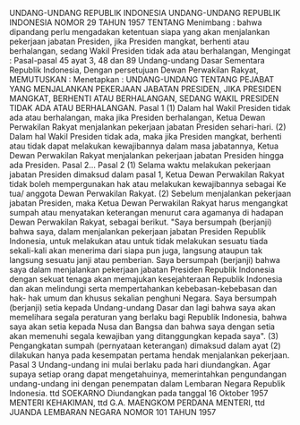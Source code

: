  UNDANG-UNDANG REPUBLIK INDONESIA UNDANG-UNDANG REPUBLIK INDONESIA NOMOR 29 TAHUN 1957 TENTANG
Menimbang :
 bahwa dipandang perlu mengadakan ketentuan siapa yang akan menjalankan pekerjaan jabatan Presiden, jika Presiden mangkat, berhenti atau berhalangan, sedang Wakil Presiden tidak ada atau berhalangan,
Mengingat :
 Pasal-pasal 45 ayat 3, 48 dan 89 Undang-undang Dasar Sementara Republik Indonesia, Dengan persetujuan Dewan Perwakilan Rakyat,
MEMUTUSKAN :
 Menetapkan : UNDANG-UNDANG TENTANG PEJABAT YANG MENJALANKAN PEKERJAAN JABATAN PRESIDEN, JIKA PRESIDEN MANGKAT, BERHENTI ATAU BERHALANGAN, SEDANG WAKIL PRESIDEN TIDAK ADA ATAU BERHALANGAN.
Pasal 1
(1) Dalam hal Wakil Presiden tidak ada atau berhalangan, maka jika Presiden berhalangan, Ketua Dewan Perwakilan Rakyat menjalankan pekerjaan jabatan Presiden sehari-hari.
(2) Dalam hal Wakil Presiden tidak ada, maka jika Presiden mangkat, berhenti atau tidak dapat melakukan kewajibannya dalam masa jabatannya, Ketua Dewan Perwakilan Rakyat menjalankan pekerjaan jabatan Presiden hingga ada Presiden. Pasal 2…
Pasal 2
(1) Selama waktu melakukan pekerjaan jabatan Presiden dimaksud dalam pasal 1, Ketua Dewan Perwakilan Rakyat tidak boleh mempergunakan hak atau melakukan kewajibannya sebagai Ke tua/ anggota Dewan Perwakilan Rakyat.
(2) Sebelum menjalankan pekerjaan jabatan Presiden, maka Ketua Dewan Perwakilan Rakyat harus mengangkat sumpah atau menyatakan keterangan menurut cara agamanya di hadapan Dewan Perwakilan Rakyat, sebagai berikut. "Saya bersumpah (berjanji) bahwa saya, dalam menjalankan pekerjaan jabatan Presiden Republik Indonesia, untuk melakukan atau untuk tidak melakukan sesuatu tiada sekali-kali akan menerima dari siapa pun juga, langsung ataupun tak langsung sesuatu janji atau pemberian. Saya bersumpah (berjanji) bahwa saya dalam menjalankan pekerjaan jabatan Presiden Republik Indonesia dengan sekuat tenaga akan memajukan kesejahteraan Republik Indonesia dan akan melindungi serta mempertahankan kebebasan-kebebasan dan hak- hak umum dan khusus sekalian penghuni Negara. Saya bersumpah (berjanji) setia kepada Undang-undang Dasar dan lagi bahwa saya akan memelihara segala peraturan yang berlaku bagi Republik Indonesia, bahwa saya akan setia kepada Nusa dan Bangsa dan bahwa saya dengan setia akan memenuhi segala kewajiban yang ditanggungkan kepada saya".
(3) Pengangkatan sumpah (pernyataan keterangan) dimaksud dalam ayat (2) dilakukan hanya pada kesempatan pertama hendak menjalankan pekerjaan.
Pasal 3
Undang-undang ini mulai berlaku pada hari diundangkan. Agar supaya setiap orang dapat mengetahuinya, memerintahkan pengundangan undang-undang ini dengan penempatan dalam Lembaran Negara Republik Indonesia. ttd SOEKARNO Diundangkan pada tanggal 16 Oktober 1957 MENTERI KEHAKIMAN, ttd G.A. MAENGKOM PERDANA MENTERI, ttd JUANDA LEMBARAN NEGARA NOMOR 101 TAHUN 1957